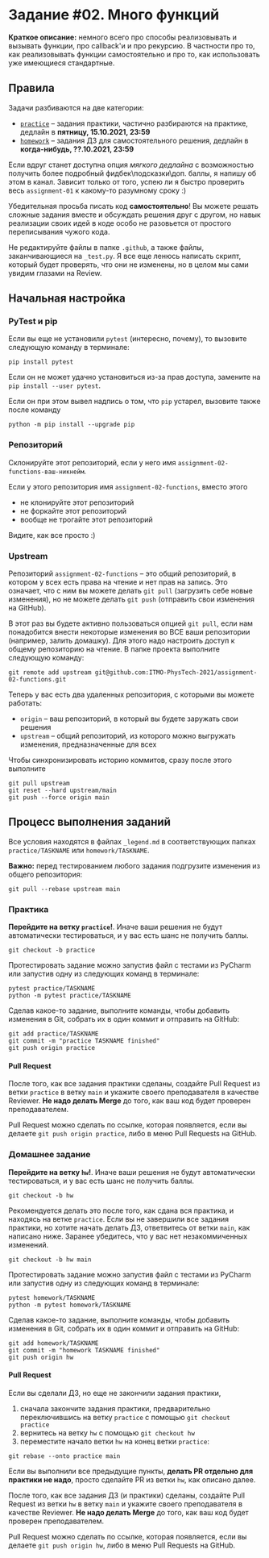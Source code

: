 # Задание #02. Много функций

**Краткое описание:** немного всего про способы реализовывать и вызывать функции, про callback'и и про рекурсию. В
частности про то, как реализовывать функции самостоятельно и про то, как использовать уже имеющиеся стандартные.

## Правила

Задачи разбиваются на две категории:

- [`practice`](practice) &ndash; задания практики, частично разбираются на практике, дедлайн в **пятницу, 15.10.2021,
  23:59**
- [`homework`](homework) &ndash; задания ДЗ для самостоятельного решения, дедлайн в **когда-нибудь, ??.10.2021, 23:59**

Если вдруг станет доступна опция _мягкого дедлайна_ с возможностью получить более подробный фидбек\подсказки\доп. баллы,
я напишу об этом в канал. Зависит только от того, успею ли я быстро проверить весь `assignment-01` к какому-то разумному
сроку :)

Убедительная просьба писать код **самостоятельно**! Вы можете решать сложные задания вместе и обсуждать решения друг с
другом, но навык реализации своих идей в коде особо не разовьется от простого переписывания чужого кода.

Не редактируйте файлы в папке `.github`, а также файлы, заканчивающиеся на `_test.py`. Я все еще ленюсь написать скрипт,
который будет проверять, что они не изменены, но в целом мы сами увидим глазами на Review.

## Начальная настройка

### PyTest и pip

Если вы еще не установили `pytest` (интересно, почему), то вызовите следующую команду в терминале:

```shell
pip install pytest
```

Если он не может удачно установиться из-за прав доступа, замените на `pip install --user pytest`.

Если он при этом вывел надпись о том, что `pip` устарел, вызовите также после команду

```shell
python -m pip install --upgrade pip
```

### Репозиторий

Склонируйте этот репозиторий, если у него имя `assignment-02-functions-ваш-никнейм`.

Если у этого репозитория имя `assignment-02-functions`, вместо этого

- не клонируйте этот репозиторий
- не форкайте этот репозиторий
- вообще не трогайте этот репозиторий

Видите, как все просто :)

### Upstream

Репозиторий `assignment-02-functions` &ndash; это общий репозиторий, в котором у всех есть права на чтение и нет прав на
запись. Это означает, что с ним вы можете делать `git pull` (загрузить себе новые изменения), но не можете
делать `git push` (отправить свои изменения на GitHub).

В этот раз вы будете активно пользоваться опцией `git pull`, если нам понадобится внести некоторые изменения во ВСЕ ваши
репозитории (например, залить домашку). Для этого надо настроить доступ к общему репозиторию на чтение. В папке проекта
выполните следующую команду:

```shell
git remote add upstream git@github.com:ITMO-PhysTech-2021/assignment-02-functions.git
```

Теперь у вас есть два удаленных репозитория, с которыми вы можете работать:

- `origin` &ndash; ваш репозиторий, в который вы будете заружать свои решения
- `upstream` &ndash; общий репозиторий, из которого можно выгружать изменения, предназначенные для всех

Чтобы синхронизировать историю коммитов, сразу после этого выполните

```shell
git pull upstream
git reset --hard upstream/main
git push --force origin main
```

## Процесс выполнения заданий

Все условия находятся в файлах `_legend.md` в соответствующих папках `practice/TASKNAME` или `homework/TASKNAME`.

**Важно:** перед тестированием любого задания подгрузите изменения из общего репозитория:

```shell
git pull --rebase upstream main
```

### Практика

**Перейдите на ветку `practice`!**. Иначе ваши решения не будут автоматически тестироваться, и у вас есть шанс не
получить баллы.

```shell
git checkout -b practice
```

Протестировать задание можно запустив файл с тестами из PyCharm или запустив одну из следующих команд в терминале:

```shell
pytest practice/TASKNAME
python -m pytest practice/TASKNAME
```

Сделав какое-то задание, выполните команды, чтобы добавить изменения в Git, собрать их в один коммит и отправить на
GitHub:

```shell
git add practice/TASKNAME
git commit -m "practice TASKNAME finished"
git push origin practice
```

#### Pull Request

После того, как все задания практики сделаны, создайте Pull Request из ветки `practice` в ветку `main` и укажите своего
преподавателя в качестве Reviewer. **Не надо делать Merge** до того, как ваш код будет проверен преподавателем.

Pull Request можно сделать по ссылке, которая появляется, если вы делаете `git push origin practice`, либо в меню Pull
Requests на GitHub.

### Домашнее задание

**Перейдите на ветку `hw`!**. Иначе ваши решения не будут автоматически тестироваться, и у вас есть шанс не получить
баллы.

```shell
git checkout -b hw
```

Рекомендуется делать это после того, как сдана вся практика, и находясь на ветке `practice`. Если вы не завершили все
задания практики, но хотите начать делать ДЗ, ответвитесь от ветки `main`, как написано ниже. Заранее убедитесь, что у
вас нет незакоммиченных изменений.

```shell
git checkout -b hw main
```

Протестировать задание можно запустив файл с тестами из PyCharm или запустив одну из следующих команд в терминале:

```shell
pytest homework/TASKNAME
python -m pytest homework/TASKNAME
```

Сделав какое-то задание, выполните команды, чтобы добавить изменения в Git, собрать их в один коммит и отправить на
GitHub:

```shell
git add homework/TASKNAME
git commit -m "homework TASKNAME finished"
git push origin hw
```

#### Pull Request

Если вы сделали ДЗ, но еще не закончили задания практики,

1. сначала закончите задания практики, предварительно переключившись на ветку `practice` с
   помощью `git checkout practice`
2. вернитесь на ветку `hw` с помощью `git checkout hw`
3. переместите начало ветки `hw` на конец ветки `practice`:

```shell
git rebase --onto practice main
```

Если вы выполнили все предыдущие пункты, **делать PR отдельно для практики не надо**, просто сделайте PR из ветки `hw`,
как описано далее.

После того, как все задания ДЗ (и практики) сделаны, создайте Pull Request из ветки `hw` в ветку `main` и укажите своего
преподавателя в качестве Reviewer. **Не надо делать Merge** до того, как ваш код будет проверен преподавателем.

Pull Request можно сделать по ссылке, которая появляется, если вы делаете `git push origin hw`, либо в меню Pull
Requests на GitHub.
